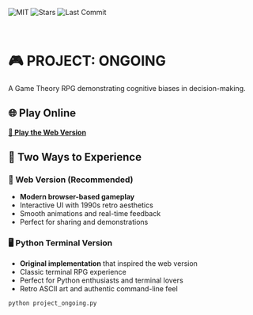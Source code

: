 ![MIT](https://img.shields.io/github/license/trgr-karasutoragara/project-ongoing)
![Stars](https://img.shields.io/github/stars/trgr-karasutoragara/project-ongoing?style=social)
![Last Commit](https://img.shields.io/github/last-commit/trgr-karasutoragara/project-ongoing)

<br>


# 🎮 PROJECT: ONGOING
A Game Theory RPG demonstrating cognitive biases in decision-making.

## 🌐 Play Online
**[🎯 Play the Web Version](https://trgr-karasutoragara.github.io/project-ongoing/)**

## 🎲 Two Ways to Experience

### 🌟 Web Version (Recommended)
- **Modern browser-based gameplay**
- Interactive UI with 1990s retro aesthetics
- Smooth animations and real-time feedback
- Perfect for sharing and demonstrations

### 🖥️ Python Terminal Version
- **Original implementation** that inspired the web version
- Classic terminal RPG experience
- Perfect for Python enthusiasts and terminal lovers
- Retro ASCII art and authentic command-line feel

```bash
python project_ongoing.py
